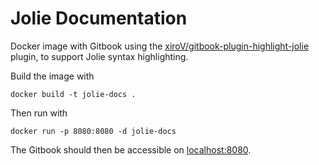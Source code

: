 # Jolie Documentation

Docker image with Gitbook using the [xiroV/gitbook-plugin-highlight-jolie](https://github.com/xiroV/gitbook-plugin-highlight-jolie) plugin, to support Jolie syntax highlighting.

Build the image with

```
docker build -t jolie-docs .
```

Then run with

```
docker run -p 8080:8080 -d jolie-docs
```


The Gitbook should then be accessible on [localhost:8080](http://localhost:8080).
